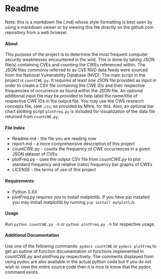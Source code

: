 # Readme
Note: this is a *markdown* file (.md) whose style formatting is best seen by using a markdown viewer or by viewing this file directly on the github.com repository from a web browser.

#### About
This purpose of the project is to determine the most frequent computer security weaknesses encountered in the wild. This is done by taking JSON file(s) containing CVEs and counting the CWEs referenced within. The JSON files commonly referred to as CVE NVD data feeds were sourced from the National Vulnerability Database (NVD). The main script in the project is `countCWE.py`. It requires at least one JSON file provided as input in order to create a CSV file containing the CWE IDs and their respective frequencies of occurrence as found within the JSON file. An optional additional input file may be provided to help label the name/title of respective CWE IDs in the output file. You may use the CWE research concepts file, `1000.csv`, as provided by Mitre, for this. Also, an optional bar chart plotting script `plotFreq.py` is included for visualization of the data file returned from `countCWE.py`.

#### File Index
* Readme.md - the file you are reading now
* report.md - a more comprehensive description of this project
* countCWE.py - counts the frequency of CWE occurrences in a given 	JSON dataset of CVEs
* plotFreq.py - uses the output CSV file from *countCWE.py* to plot standard frequency and relative (ratio) frequency bar graphs of CWEs
* LICENSE - the terms of use of this project

#### Requirements
* Python 3.XX
* *plotFreq.py* requires you to install matplotlib.
If you have pip installed you may install matplotlib by running `pip install matplotlib`

#### Usage
Run `python countCWE.py -h` or `python plotFreq.py -h` for respective usage. 


#### Additional Documentation
Use one of the following commands: `pydocs countCWE` or `pydocs plotFreq` to get an outline of function documentation of functions implemented in *countCWE.py* and *plotFreq.py* respectively. The comments displayed from using pydoc are also available in the actual python code but if you do not wish to view the entire source code then it is nice to know that the pydoc command exists.
